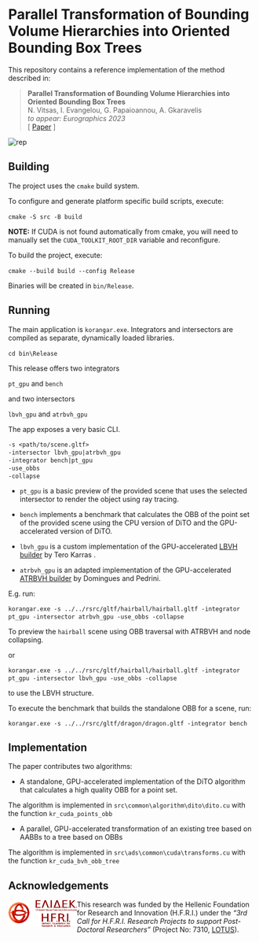 # Parallel Transformation of Bounding Volume Hierarchies into Oriented Bounding Box Trees

This repository contains a reference implementation of the method described in:

> __Parallel Transformation of Bounding Volume Hierarchies into Oriented Bounding Box Trees__  
> N. Vitsas, I. Evangelou, G. Papaioannou, A. Gkaravelis <br />
> _to appear: Eurographics 2023_  <br />
> [ [Paper](http://graphics.cs.aueb.gr/graphics/docs/papers/OBBTreeBuilder.pdf) ]

![rep](rep_image.jpg)

## Building
The project uses the `cmake` build system.

To configure and generate platform specific build scripts, execute:

`cmake -S src -B build`

**NOTE:** If CUDA is not found automatically from cmake, you will need to manually set the `CUDA_TOOLKIT_ROOT_DIR` variable and reconfigure.

To build the project, execute:

`cmake --build build --config Release`

Binaries will be created in `bin/Release`. 

## Running

The main application is `korangar.exe`. Integrators and intersectors are compiled as separate, dynamically loaded libraries. 

`cd bin\Release`

This release offers two integrators

`pt_gpu` and `bench`

and two intersectors

`lbvh_gpu` and `atrbvh_gpu`

The app exposes a very basic CLI.
```
-s <path/to/scene.gltf>
-intersector lbvh_gpu|atrbvh_gpu
-integrator bench|pt_gpu
-use_obbs
-collapse
```

- `pt_gpu` is a basic preview of the provided scene that uses the selected intersector to render the object using ray tracing.

- `bench` implements a benchmark that calculates the OBB of the point set of the provided scene using the CPU version of DiTO and the GPU-accelerated version of DiTO.

- `lbvh_gpu` is a custom implementation of the GPU-accelerated [LBVH builder](https://diglib.eg.org/bitstream/handle/10.2312/EGGH.HPG12.033-037/033-037.pdf?sequence=1) by Tero Karras .

- `atrbvh_gpu` is an adapted implementation of the GPU-accelerated [ATRBVH builder](https://github.com/leonardo-domingues/atrbvh) by Domingues and Pedrini.


E.g. run:
```
korangar.exe -s ../../rsrc/gltf/hairball/hairball.gltf -integrator pt_gpu -intersector atrbvh_gpu -use_obbs -collapse
```

To preview the `hairball` scene using OBB traversal with ATRBVH and node collapsing.

or

```
korangar.exe -s ../../rsrc/gltf/hairball/hairball.gltf -integrator pt_gpu -intersector lbvh_gpu -use_obbs -collapse
```

to use the LBVH structure.

To execute the benchmark that builds the standalone OBB for a scene, run:

```
korangar.exe -s ../../rsrc/gltf/dragon/dragon.gltf -integrator bench
```

## Implementation

The paper contributes two algorithms:
- A standalone, GPU-accelerated implementation of the DiTO algorithm that calculates a high quality OBB for a point set.

The algorithm is implemented in `src\common\algorithm\dito\dito.cu` with the function `kr_cuda_points_obb`

- A parallel, GPU-accelerated transformation of an existing tree based on AABBs to a tree based on OBBs

The algorithm is implemented in `src\ads\common\cuda\transforms.cu` with the function `kr_cuda_bvh_obb_tree`

## Acknowledgements
<img src="ELIDEK_Logo__Vector__GR_ENG_combo.jpg" alt="ELIDEK_LOGO" align="left" style="float:left;width:140px;aspect-ratio: 2.59;" /> This research was funded by the Hellenic Foundation for Research and Innovation (H.F.R.I.) under the <em>“3rd Call for H.F.R.I. Research Projects to support Post-Doctoral Researchers”</em> (Project No: 7310, <a href="https://lotus.aueb.gr">LOTUS</a>).
